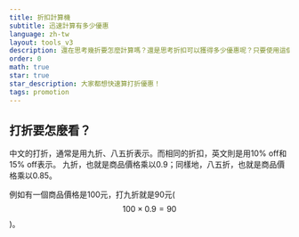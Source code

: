 ```yaml
---
title: 折扣計算機
subtitle: 迅速計算有多少優惠
language: zh-tw
layout: tools_v3
description: 還在思考幾折要怎麼計算嗎？還是思考折扣可以獲得多少優惠呢？只要使用這個折扣計算機，輸入金額並選擇折數，就可以馬上算出折扣金額，不需要再傷腦筋怎麼計算了！輕鬆掌握省了多少錢！
order: 0
math: true
star: true
star_description: 大家都想快速算打折優惠！
tags: promotion
---
```


## 打折要怎麼看？

中文的打折，通常是用九折、八五折表示。而相同的折扣，英文則是用10% off和15% off表示。
九折，也就是商品價格乘以0.9；同樣地，八五折，也就是商品價格乘以0.85。

例如有一個商品價格是100元，打九折就是90元($$100 \times 0.9 = 90$$)。
